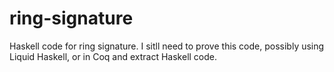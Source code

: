 # ring-signature
Haskell code for ring signature. I sitll need to prove this code, possibly using Liquid Haskell, or in Coq and extract Haskell code. 
